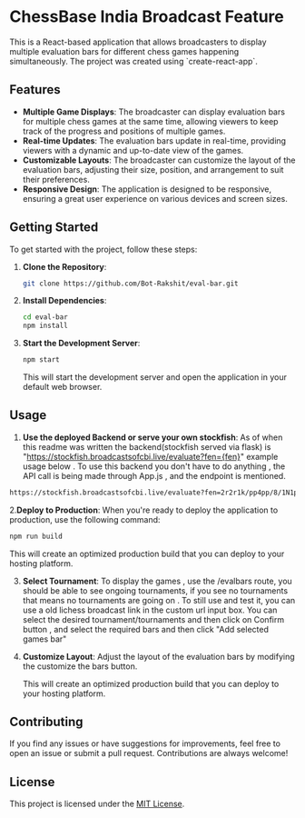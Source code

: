 # ChessBase India Broadcast Feature

This is a React-based application that allows broadcasters to display multiple evaluation bars for different chess games happening simultaneously. The project was created using \`create-react-app\`.

## Features

- **Multiple Game Displays**: The broadcaster can display evaluation bars for multiple chess games at the same time, allowing viewers to keep track of the progress and positions of multiple games.
- **Real-time Updates**: The evaluation bars update in real-time, providing viewers with a dynamic and up-to-date view of the games.
- **Customizable Layouts**: The broadcaster can customize the layout of the evaluation bars, adjusting their size, position, and arrangement to suit their preferences.
- **Responsive Design**: The application is designed to be responsive, ensuring a great user experience on various devices and screen sizes.

## Getting Started

To get started with the project, follow these steps:

1. **Clone the Repository**:
   ```bash
   git clone https://github.com/Bot-Rakshit/eval-bar.git
   ```

2. **Install Dependencies**:
   ```bash
   cd eval-bar
   npm install
   ```

3. **Start the Development Server**:
   ```bash
   npm start
   ```

   This will start the development server and open the application in your default web browser.

## Usage

1. **Use the deployed Backend or serve your own stockfish**: As of when this readme was written the backend(stockfish served via flask) is "https://stockfish.broadcastsofcbi.live/evaluate?fen={fen}" example usage below . To use this backend you don't have to do anything , the API call is being made through App.js , and the endpoint is mentioned. 
  ```bash
https://stockfish.broadcastsofcbi.live/evaluate?fen=2r2r1k/pp4pp/8/1N1p1PR1/P1Bp4/3P3q/1PP2P1N/3R3K%20w%20-%20-%200%2022
 ```
2.**Deploy to Production**: When you're ready to deploy the application to production, use the following command:
   ```bash
   npm run build
   ```
This will create an optimized production build that you can deploy to your hosting platform.

3. **Select Tournament**: To display the games , use the /evalbars route, you should be able to see ongoing tournaments, if you see no tournaments that means no tournaments are going on . To still use and test it, you can use a old lichess broadcast link in the custom url input box. You can select the desired tournament/tournaments and then click on Confirm button , and select the required bars and then click "Add selected games bar" 

4. **Customize Layout**: Adjust the layout of the evaluation bars by modifying the customize the bars button. 


   This will create an optimized production build that you can deploy to your hosting platform.

## Contributing

If you find any issues or have suggestions for improvements, feel free to open an issue or submit a pull request. Contributions are always welcome!

## License

This project is licensed under the [MIT License](LICENSE).

